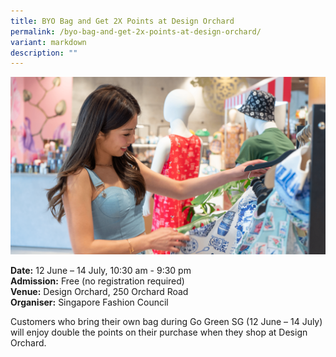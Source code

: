 ```yaml
---
title: BYO Bag and Get 2X Points at Design Orchard
permalink: /byo-bag-and-get-2x-points-at-design-orchard/
variant: markdown
description: ""
---
```

![](/images/Retail%20FB%20Deals/singapore_fashion_council_design_orchard.png)

**Date:** 12 June – 14 July, 10:30 am - 9:30 pm<br>
**Admission:** Free (no registration required)<br>
**Venue:** Design Orchard, 250 Orchard Road<br>
**Organiser:** Singapore Fashion Council

Customers who bring their own bag during Go Green SG (12 June – 14 July) will enjoy double the points on their purchase when they shop at Design Orchard.


<a class="btn-link" target="_blank" href="https://www.designorchard.sg/ido-crm">
	<img src="/images/more-info-btn.png">
</a>

<style>
	.btn-link {
		display: none;
	}
	a.btn-link[target="_blank"]:after {
	display: none;
}
	.btn-link > img {
		width: 100%;
	}
	
</style>
